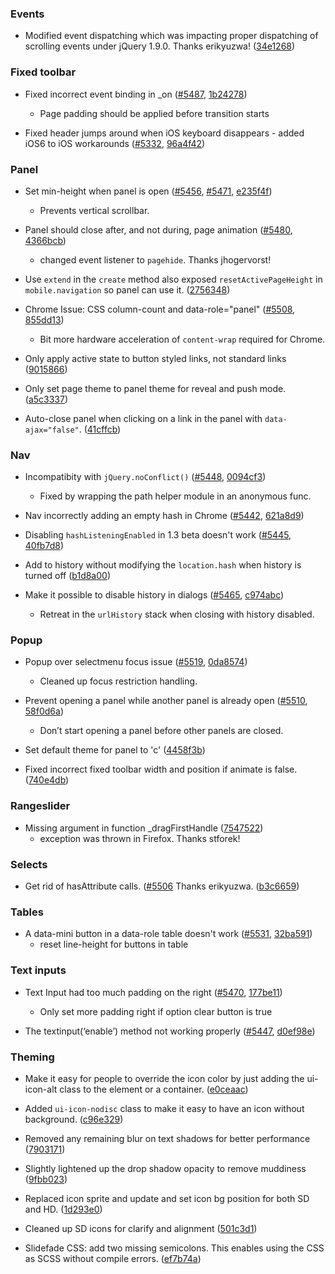 <script>{
    "title": "jQuery Mobile 1.3.0 Changelog",
     "pageTemplate": "page-contentfull.php"
}</script>

### Events

* Modified event dispatching which was impacting proper dispatching of scrolling events under jQuery 1.9.0. Thanks erikyuzwa!
([34e1268](https://github.com/jquery/jquery-mobile/commit/34e12681f3aa6fd04a37af92310b7ccd9865b2a7))

### Fixed toolbar

* Fixed incorrect event binding in _on ([#5487](https://github.com/jquery/jquery-mobile/issues/5487), [1b24278](https://github.com/jquery/jquery-mobile/commit/1b242789406d8aeebc9d24cd363b8909bb2dd9f3))
  - Page padding should be applied before transition starts

* Fixed header jumps around when iOS keyboard disappears - added iOS6 to iOS workarounds ([#5332](https://github.com/jquery/jquery-mobile/issues/5332), [96a4f42](https://github.com/jquery/jquery-mobile/commit/96a4f42072bf498ef75a0286f84beb68a85e86cc))

### Panel

* Set min-height when panel is open ([#5456](https://github.com/jquery/jquery-mobile/issues/5456), [#5471](https://github.com/jquery/jquery-mobile/issues/5471), [e235f4f](https://github.com/jquery/jquery-mobile/commit/e235f4f503835f94bb2bcb7eed420f29e387232d))
  - Prevents vertical scrollbar.

* Panel should close after, and not during, page animation ([#5480](https://github.com/jquery/jquery-mobile/issues/5480), [4366bcb](https://github.com/jquery/jquery-mobile/commit/4366bcbf3c9b6abe93403bc15a5c96ea12e335bd))
  - changed event listener to <code>pagehide</code>. Thanks jhogervorst!

* Use <code>extend</code> in the <code>create</code> method also exposed <code>resetActivePageHeight</code> in <code>mobile.navigation</code> so panel can use it. ([2756348](https://github.com/jquery/jquery-mobile/commit/27563481c4ccaf655e6288e8ef2beb845a035471))

* Chrome Issue: CSS column-count and data-role="panel" ([#5508](https://github.com/jquery/jquery-mobile/issues/5508), [855dd13](https://github.com/jquery/jquery-mobile/commit/855dd13abaa78ba5bd624334fdd816e8804b5543))
  - Bit more hardware acceleration of <code>content-wrap</code> required for Chrome.

* Only apply active state to button styled links, not standard links
([9015866](https://github.com/jquery/jquery-mobile/commit/901586662ae96d1e7a8ec529043f43c978818f5f))

* Only set page theme to panel theme for reveal and push mode.
([a5c3337](https://github.com/jquery/jquery-mobile/commit/a5c33371dda3957d98e59231e80bb57473dc0cfa))

* Auto-close panel when clicking on a link in the panel with <code>data-ajax="false"</code>.
([41cffcb](https://github.com/jquery/jquery-mobile/commit/41cffcb6da28c4c06b586cff998d313b2a0e71d1))

### Nav

* Incompatibity with <code>jQuery.noConflict()</code> ([#5448](https://github.com/jquery/jquery-mobile/issues/5448), [0094cf3](https://github.com/jquery/jquery-mobile/commit/0094cf32911bd9da3acbe68104f8a00d3d587174))
  - Fixed by wrapping the path helper module in an anonymous func.

* Nav incorrectly adding an empty hash in Chrome ([#5442](https://github.com/jquery/jquery-mobile/issues/5442), [621a8d9](https://github.com/jquery/jquery-mobile/commit/621a8d914353865d1134c52e7e21d05630bef2d7))

* Disabling <code>hashListeningEnabled</code> in 1.3 beta doesn't work ([#5445](https://github.com/jquery/jquery-mobile/issues/5445), [40fb7d8](https://github.com/jquery/jquery-mobile/commit/40fb7d86660042d32c28ab3b008f65ad7915e17e))

* Add to history without modifying the <code>location.hash</code> when history is turned off
([b1d8a00](https://github.com/jquery/jquery-mobile/commit/b1d8a00311ba5421bb764dbeb44f416680ff1a2a))

* Make it possible to disable history in dialogs ([#5465](https://github.com/jquery/jquery-mobile/issues/5465), [c974abc](https://github.com/jquery/jquery-mobile/commit/c974abce2636d75f040d07b59b81dcbed865df2c))
  - Retreat in the <code>urlHistory</code> stack when closing with history disabled.

### Popup

* Popup over selectmenu focus issue ([#5519](https://github.com/jquery/jquery-mobile/issues/5519), [0da8574](https://github.com/jquery/jquery-mobile/commit/0da8574971ba182a00aa16666339d83ab4e3d7c7))
  - Cleaned up focus restriction handling.

* Prevent opening a panel while another panel is already open ([#5510](https://github.com/jquery/jquery-mobile/issues/5510), [58f0d6a](https://github.com/jquery/jquery-mobile/commit/58f0d6aab6750b5f3698d1041088df53515564f5))
  - Don&#8217;t start opening a panel before other panels are closed. 

* Set default theme for panel to 'c'
([4458f3b](https://github.com/jquery/jquery-mobile/commit/4458f3ba01dd13833f64e42e9de1a904b4e2443b))

* Fixed incorrect fixed toolbar width and position if animate is false.
([740e4db](https://github.com/jquery/jquery-mobile/commit/740e4db0de17ce657d22ea84f51c87a0479f067e))

### Rangeslider

* Missing argument in function _dragFirstHandle
  ([7547522](https://github.com/jquery/jquery-mobile/commit/7547522acc465a828f3ed135c5e89e8564eae36f))
  - exception was thrown in Firefox. Thanks stforek! 

### Selects

* Get rid of hasAttribute calls. ([#5506](https://github.com/jquery/jquery-mobile/pull/5506) Thanks erikyuzwa.
([b3c6659](https://github.com/jquery/jquery-mobile/commit/b3c6659f97a5d8031fa9c4637c38874965f596c6))

### Tables

* A data-mini button in a data-role table doesn't work ([#5531](https://github.com/jquery/jquery-mobile/issues/5531), [32ba591](https://github.com/jquery/jquery-mobile/commit/32ba59180d57f8a37d304d97e7c0f3c8e90395a8))
  - reset line-height for buttons in table

### Text inputs

* Text Input had too much padding on the right ([#5470](https://github.com/jquery/jquery-mobile/issues/5470), [177be11](https://github.com/jquery/jquery-mobile/commit/177be1177fd333cb3b668820301d07ea264ece39))
  - Only set more padding right if option clear button is true

* The textinput(&#8216;enable&#8217;) method not working properly ([#5447](https://github.com/jquery/jquery-mobile/issues/5447), [d0ef98e](https://github.com/jquery/jquery-mobile/commit/d0ef98e332e1a7abb29c49ae6078ab582ebce668))

### Theming

* Make it easy for people to override the icon color by just adding the ui-icon-alt class to the element or a container.
([e0ceaac](https://github.com/jquery/jquery-mobile/commit/e0ceaacf48e0be55f9e3b2e98c03a05dd5215f46))

* Added <code>ui-icon-nodisc</code> class to make it easy to have an icon without background.
([c96e329](https://github.com/jquery/jquery-mobile/commit/c96e32958dfadefe230a3415636f1c6b3f5f33af))

* Removed any remaining blur on text shadows for better performance
([7903171](https://github.com/jquery/jquery-mobile/commit/790317193dff147d504e644e5fb0cfe8605796fa))

* Slightly lightened up the drop shadow opacity to remove muddiness
([9fbb023](https://github.com/jquery/jquery-mobile/commit/9fbb0232a35e726be558721fc3cb674089f7b4e8))

* Replaced icon sprite and update and set icon bg position for both SD and HD.
([1d293e0](https://github.com/jquery/jquery-mobile/commit/1d293e0c3ed97e59ac58289071d6ebfee11366c8))

* Cleaned up SD icons for clarify and alignment
([501c3d1](https://github.com/jquery/jquery-mobile/commit/501c3d15d97c99eb979a07386cce08b25f977de3))

* Slidefade CSS: add two missing semicolons. This enables using the CSS as SCSS without compile errors.
([ef7b74a](https://github.com/jquery/jquery-mobile/commit/ef7b74a94b3e7ef3c4752bc5a6b8303b5ccec5b1))
